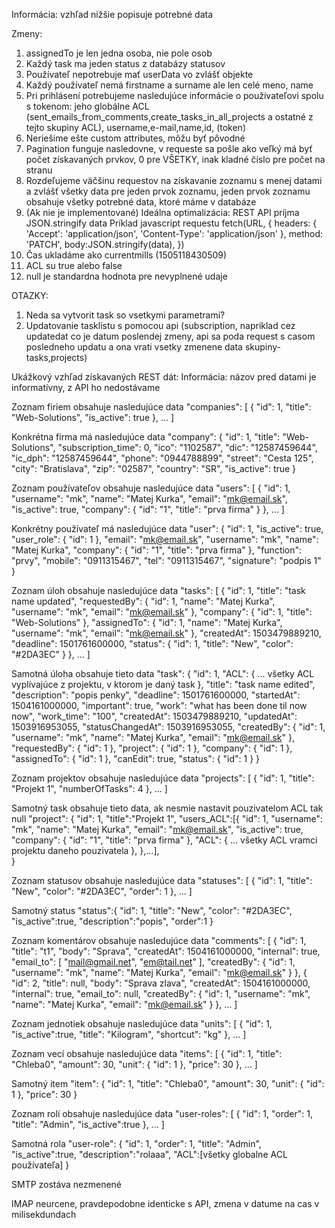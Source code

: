 Informácia: vzhľad nižšie popisuje potrebné data

Zmeny:
1. assignedTo je len jedna osoba, nie pole osob
2. Každý task ma jeden status z databázy statusov
3. Používateľ nepotrebuje mať userData vo zvlášť objekte
4. Každý používateľ nemá firstname a surname ale len celé meno, name
5. Pri prihlásení potrebujeme nasledujúce informácie o používateľovi spolu s tokenom:
  jeho globálne ACL (sent_emails_from_comments,create_tasks_in_all_projects a ostatné z tejto skupiny ACL), username,e-mail,name,id, (token)
6. Neriešime ešte custom attributes, môžu byť pôvodné
7. Pagination funguje nasledovne, v requeste sa pošle ako veľký má byť počet získavaných prvkov, 0 pre VŠETKY, inak kladné číslo pre počet na stranu
8. Rozdeľujeme väčšinu requestov na získavanie zoznamu s menej datami a zvlášť všetky data pre jeden prvok zoznamu, jeden prvok zoznamu obsahuje všetky potrebné data, ktoré máme v databáze
9. (Ak nie je implementované) Ideálna optimalizácia: REST API príjma JSON.stringify data
  Príklad javascript requestu
    fetch(URL, {
      headers: {
        'Accept': 'application/json',
        'Content-Type': 'application/json'
      },
      method: 'PATCH',
      body:JSON.stringify(data),
    })
10. Čas ukladáme ako currentmills (1505118430509)
11. ACL su true alebo false
12. null je standardna hodnota pre nevyplnené udaje

OTAZKY:
1. Neda sa vytvorit task so vsetkymi parametrami?
2. Updatovanie tasklistu s pomocou api (subscription, napriklad cez updatedat co je datum poslendej zmeny, api sa poda request s casom posledneho updatu a ona vrati vsetky zmenene data skupiny- tasks,projects)

Ukážkový vzhľad získavaných REST dát:
Informácia: názov pred datami je informatívny, z API ho nedostávame

Zoznam firiem obsahuje nasledujúce data
"companies": [
  {
    "id": 1,
    "title": "Web-Solutions",
    "is_active": true
  },
  ...
]

Konkrétna firma má nasledujúce data
"company": {
    "id": 1,
    "title": "Web-Solutions",
    "subscription_time": 0,
    "ico": "1102587",
    "dic": "12587459644",
    "ic_dph": "12587459644",
    "phone": "0944788899",
    "street": "Cesta 125",
    "city": "Bratislava",
    "zip": "02587",
    "country": "SR",
    "is_active": true
  }

Zoznam používateľov obsahuje nasledujúce data
"users": [
  {
    "id": 1,
    "username": "mk",
    "name": "Matej Kurka",
    "email": "mk@email.sk",
    "is_active": true,
    "company": {
      "id": "1",
      "title": "prva firma"
    }
  },
  ...
]

Konkrétny používateľ má nasledujúce data
"user": {
    "id": 1,
    "is_active": true,
    "user_role": {
      "id": 1
    },
    "email": "mk@email.sk",
    "username": "mk",
    "name": "Matej Kurka",
    "company": {
      "id": "1",
      "title": "prva firma"
    },
    "function": "prvy",
    "mobile": "0911315467",
    "tel": "0911315467",
    "signature": "podpis 1"
  }

Zoznam úloh obsahuje nasledujúce data
"tasks": [
  {
    "id": 1,
    "title": "task name updated",
    "requestedBy": {
      "id": 1,
      "name": "Matej Kurka",
      "username": "mk",
      "email": "mk@email.sk"
    },
    "company": {
      "id": 1,
      "title": "Web-Solutions"
    },
    "assignedTo": {
      "id": 1,
      "name": "Matej Kurka",
      "username": "mk",
      "email": "mk@email.sk"
    },
    "createdAt": 1503479889210,
    "deadline": 1501761600000,
    "status": {
      "id": 1,
      "title": "New",
      "color": "#2DA3EC"
    }
  },
  ...
]

Samotná úloha obsahuje tieto data
"task": {
    "id": 1,
    "ACL": {
      ... všetky ACL vyplívajúce z projektu, v ktorom je daný task
    },
    "title": "task name edited",
    "description": "popis penky",
    "deadline": 1501761600000,
    "startedAt": 1504161000000,
    "important": true,
    "work": "what has been done til now now",
    "work_time": "100",
    "createdAt": 1503479889210,
    "updatedAt": 1503916953055,
    "statusChangedAt": 1503916953055,
    "createdBy": {
      "id": 1,
      "username": "mk",
      "name": "Matej Kurka",
      "email": "mk@email.sk"
    },
    "requestedBy": {
      "id": 1
    },
    "project": {
      "id": 1
    },
    "company": {
      "id": 1
    },
    "assignedTo": {
      "id": 1
    },
    "canEdit": true,
    "status": {
      "id": 1
    }
  }

Zoznam projektov obsahuje nasledujúce data
"projects": [
  {
    "id": 1,
    "title": "Projekt 1",
    "numberOfTasks": 4
  },
  ...
]

Samotný task obsahuje tieto data, ak nesmie nastavit pouzivatelom ACL tak null
"project": {
  "id": 1,
  "title":"Projekt 1",
  "users_ACL":[{
    "id": 1,
    "username": "mk",
    "name": "Matej Kurka",
    "email": "mk@email.sk",
    "is_active": true,
    "company": {
      "id": "1",
      "title": "prva firma"
      },
      "ACL": {
        ... všetky ACL vramci projektu daneho pouzivatela
      },
    },...],     
  }

Zoznam statusov obsahuje nasledujúce data
"statuses": [
  {
    "id": 1,
    "title": "New",
    "color": "#2DA3EC",
    "order": 1
  },
  ...
]

Samotný status
"status":{
  "id": 1,
  "title": "New",
  "color": "#2DA3EC",
  "is_active":true,
  "description":"popis",
  "order":1
}

Zoznam komentárov obsahuje nasledujúce data
"comments": [
  {
    "id": 1,
    "title": "t1",
    "body": "Sprava",
    "createdAt": 1504161000000,
    "internal": true,
    "email_to": [
      "mail@gmail.net",
      "em@tail.net"
    ],
    "createdBy": {
      "id": 1,
      "username": "mk",
      "name": "Matej Kurka",
      "email": "mk@email.sk"
    }
  },
  {
    "id": 2,
    "title": null,
    "body": "Sprava zlava",
    "createdAt": 1504161000000,
    "internal": true,
    "email_to": null,
    "createdBy": {
      "id": 1,
      "username": "mk",
      "name": "Matej Kurka",
      "email": "mk@email.sk"
    }
  },
  ...
]

Zoznam jednotiek obsahuje nasledujúce data
"units": [
  {
    "id": 1,
    "is_active":true,
    "title": "Kilogram",
    "shortcut": "kg"
  },
  ...
]


Zoznam vecí obsahuje nasledujúce data
"items": [
  {
    "id": 1,
    "title": "Chleba0",
    "amount": 30,
    "unit": {
      "id": 1
    },
    "price": 30
  },
  ...
]

Samotný item
"item": {
  "id": 1,
  "title": "Chleba0",
  "amount": 30,
  "unit": {
    "id": 1
  },
  "price": 30
}

Zoznam rolí obsahuje nasledujúce data
"user-roles": [
  {
    "id": 1,
    "order": 1,
    "title": "Admin",
    "is_active":true
  },
  ...
]

Samotná rola
"user-role": {
  "id": 1,
  "order": 1,
  "title": "Admin",
  "is_active":true,
  "description":"rolaaa",
  "ACL":[všetky globalne ACL používateľa]
}

SMTP zostáva nezmenené

IMAP neurcene, pravdepodobne identicke s API, zmena v datume na cas v milisekdundach
